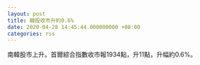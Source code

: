 ```yaml
---
layout: post
title: 韓股收市升約0.6%
date: 2020-04-28 14:45:44.000000000 +08:00
categories: rss
---
```


南韓股市上升。首爾綜合指數收市報1934點，升11點，升幅約0.6%。
